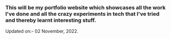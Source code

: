 ### This will be my portfolio website which showcases all the work I've done and all the crazy experiments in tech that I've tried and thereby learnt interesting stuff.

Updated on:- 02 November, 2022.